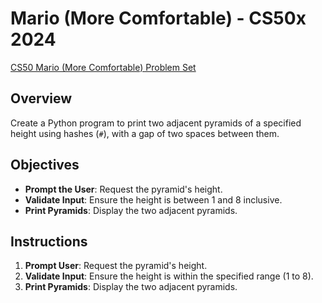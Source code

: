 # Mario (More Comfortable) - CS50x 2024

[CS50 Mario (More Comfortable) Problem Set](https://cs50.harvard.edu/x/2024/psets/6/mario/more/)

## Overview

Create a Python program to print two adjacent pyramids of a specified height using hashes (`#`), with a gap of two spaces between them.

## Objectives

- **Prompt the User**: Request the pyramid's height.
- **Validate Input**: Ensure the height is between 1 and 8 inclusive.
- **Print Pyramids**: Display the two adjacent pyramids.

## Instructions

1. **Prompt User**: Request the pyramid's height.
2. **Validate Input**: Ensure the height is within the specified range (1 to 8).
3. **Print Pyramids**: Display the two adjacent pyramids.